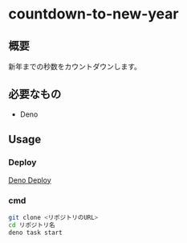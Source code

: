 # countdown-to-new-year

## 概要

新年までの秒数をカウントダウンします。

## 必要なもの

- Deno

## Usage

### Deploy

[Deno Deploy](https://countdown-to-new-year.deno.dev/)

### cmd

```sh
git clone <リポジトリのURL>
cd リポジトリ名
deno task start
```
